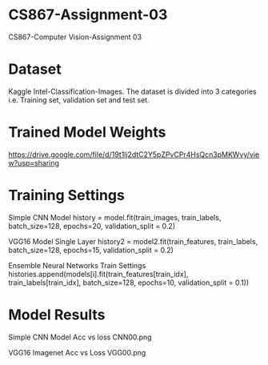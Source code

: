 # CS867-Assignment-03
CS867-Computer Vision-Assignment 03


# Dataset
Kaggle Intel-Classification-Images. The dataset is divided into 3 categories i.e. Training set, validation set and test set.

# Trained Model Weights
https://drive.google.com/file/d/19t1lj2dtC2Y5pZPvCPr4HsQcn3pMKWvy/view?usp=sharing

# Training Settings
Simple CNN Model 
history = model.fit(train_images, train_labels, batch_size=128, epochs=20, validation_split = 0.2)

VGG16 Model Single Layer
history2 = model2.fit(train_features, train_labels, batch_size=128, epochs=15, validation_split = 0.2)

Ensemble Neural Networks Train Settings
histories.append(models[i].fit(train_features[train_idx], train_labels[train_idx], batch_size=128, epochs=10, validation_split = 0.1))

# Model Results

Simple CNN Model
Acc vs loss CNN00.png

VGG16 Imagenet
Acc vs Loss VGG00.png

